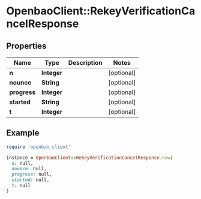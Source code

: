 # OpenbaoClient::RekeyVerificationCancelResponse

## Properties

| Name | Type | Description | Notes |
| ---- | ---- | ----------- | ----- |
| **n** | **Integer** |  | [optional] |
| **nounce** | **String** |  | [optional] |
| **progress** | **Integer** |  | [optional] |
| **started** | **String** |  | [optional] |
| **t** | **Integer** |  | [optional] |

## Example

```ruby
require 'openbao_client'

instance = OpenbaoClient::RekeyVerificationCancelResponse.new(
  n: null,
  nounce: null,
  progress: null,
  started: null,
  t: null
)
```

